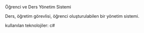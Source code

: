 Öğrenci ve Ders Yönetim Sistemi

Ders, öğretim görevlisi, öğrenci oluşturulabilen bir yönetim sistemi.

kullanılan teknolojiler:
c#
